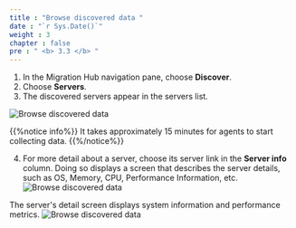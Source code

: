 ```yaml
---
title : "Browse discovered data "
date : "`r Sys.Date()`"
weight : 3
chapter : false
pre : " <b> 3.3 </b> "
---
```


1. In the Migration Hub navigation pane, choose **Discover**.
2. Choose **Servers**. 
3. The discovered servers appear in the servers list.

![Browse discovered data](/images/3.discoveryexistinginfra/3.3browsedata/3.3.1browsedata.png?width=90pc)

 {{%notice info%}}
It takes approximately 15 minutes for agents to start collecting data.
{{%/notice%}}


4. For more detail about a server, choose its server link in the **Server info** column. Doing so displays a screen that describes the server details, such as OS, Memory, CPU, Performance Information, etc.
![Browse discovered data](/images/3.discoveryexistinginfra/3.3browsedata/3.3.2browsedata.png?width=90pc)

The server's detail screen displays system information and performance metrics.
![Browse discovered data](/images/3.discoveryexistinginfra/3.3browsedata/3.3.3browsedata.png?width=90pc)